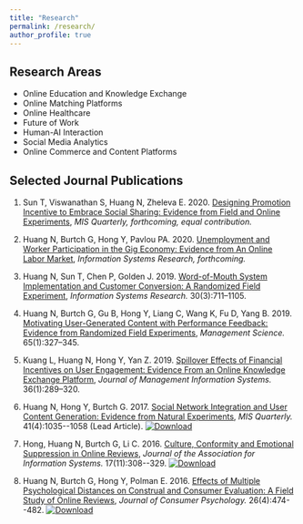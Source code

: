 ```yaml
---
title: "Research"
permalink: /research/
author_profile: true
---
```


## Research Areas

- Online Education and Knowledge Exchange
- Online Matching Platforms
- Online Healthcare
- Future of Work
- Human-AI Interaction
- Social Media Analytics
- Online Commerce and Content Platforms 
 
<!-- <hr style="clear:both;visibility: hidden;" />   -->

## Selected Journal Publications

1. Sun T, Viswanathan S, Huang N, Zheleva E. 2020. [Designing Promotion Incentive to Embrace Social Sharing: Evidence from Field and Online Experiments](https://papers.ssrn.com/sol3/papers.cfm?abstract_id=3095094), *MIS Quarterly, forthcoming, equal contribution.*

1. Huang N, Burtch G, Hong Y, Pavlou PA. 2020. [Unemployment and Worker Participation in the Gig Economy: Evidence from An Online Labor Market](https://papers.ssrn.com/sol3/papers.cfm?abstract_id=3105090), *Information Systems Research, forthcoming.* 

1. Huang N, Sun T, Chen P, Golden J. 2019. [Word-of-Mouth System Implementation and Customer Conversion: A Randomized Field Experiment](https://papers.ssrn.com/sol3/papers.cfm?abstract_id=2969670), *Information Systems Research.* 30(3):711–1105.

1. Huang N, Burtch G, Gu B, Hong Y, Liang C, Wang K, Fu D, Yang B. 2019. [Motivating User-Generated Content with Performance Feedback: Evidence from Randomized Field Experiments](https://pubsonline.informs.org/doi/10.1287/mnsc.2017.2944), *Management Science.* 65(1):327–345. 

1. Kuang L, Huang N, Hong Y, Yan Z. 2019. [Spillover Effects of Financial Incentives on User Engagement: Evidence From an Online Knowledge Exchange Platform](https://www.tandfonline.com/doi/abs/10.1080/07421222.2018.1550564?journalCode=mmis20), *Journal of Management Information Systems.* 36(1):289–320. 

1. Huang N, Hong Y, Burtch G. 2017. [Social Network Integration and User Content Generation: Evidence from Natural Experiments](https://misq.org/social-network-integration-and-user-content-generation-evidence-from-natural-experiments.html), *MIS Quarterly.* 41(4):1035--1058 (Lead Article). [![Download](https://img.shields.io/badge/Download-blue.svg)](/paper-pdf/MISQ_Social_Network_Integration_2017.pdf)

1. Hong, Huang N, Burtch G, Li C. 2016. [Culture, Conformity and Emotional Suppression in Online Reviews](http://aisel.aisnet.org/jais/vol17/iss11/2/), *Journal of the Association for Information Systems.* 17(11):308--329. [![Download](https://img.shields.io/badge/Download-blue.svg)](/paper-pdf/JAIS_culture_online_reviews_2016.pdf)

1. Huang N, Burtch G, Hong Y, Polman E. 2016. [Effects of Multiple Psychological Distances on Construal and Consumer Evaluation: A Field Study of Online Reviews](https://doi.org/10.1016/j.jcps.2016.03.001), *Journal of Consumer Psychology.* 26(4):474--482. [![Download](https://img.shields.io/badge/Download-blue.svg)](/paper-pdf/JCP_Multiple_Psychological_Distances_2016.pdf)

